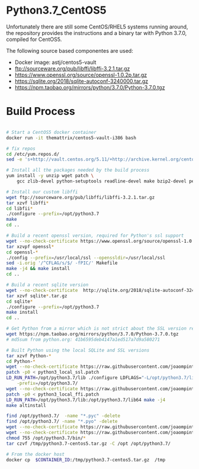 # Python3.7_CentOS5

Unfortunately there are still some CentOS/RHEL5 systems running around, the repository provides the instructions and a binary tar with Python 3.7.0, compiled for CentOS5.

The following source based componentes  are used:
* Docker image: astj/centos5-vault
* ftp://sourceware.org/pub/libffi/libffi-3.2.1.tar.gz
* https://www.openssl.org/source/openssl-1.0.2p.tar.gz
* https://sqlite.org/2018/sqlite-autoconf-3240000.tar.gz
* https://npm.taobao.org/mirrors/python/3.7.0/Python-3.7.0.tgz


Build Process
============
```bash

# Start a CentOS5 docker container
docker run -it themattrix/centos5-vault-i386 bash

# fix repos
cd /etc/yum.repos.d/
sed -e 's+http://vault.centos.org/5.11/+http://archive.kernel.org/centos-vault/5.11/+' -i *

# Install all the packages needed by the build process
yum install -y unzip wget patch \
    gcc zlib-devel python-setuptools readline-devel make bzip2-devel perl

# Install our custom libffi
wget ftp://sourceware.org/pub/libffi/libffi-3.2.1.tar.gz
tar xzvf libffi*
cd libfii*
./configure --prefix=/opt/python3.7
make
cd ..

# Build a recent openssl version, required for Python's ssl support
wget --no-check-certificate https://www.openssl.org/source/openssl-1.0.2p.tar.gz
tar xzvpf openssl*
cd openssl-*
./config --prefix=/usr/local/ssl --openssldir=/usr/local/ssl
sed -i.orig '/^CFLAG/s/$/ -fPIC/' Makefile
make -j4 && make install
cd ..

# Build a recent sqlite version
wget --no-check-certificate  http://sqlite.org/2018/sqlite-autoconf-3240000.tar.gz
tar xzvf sqlite*.tar.gz
cd sqlite*
./configure --prefix=/opt/python3.7
make install
cd ..

# Get Python from a mirror which is not strict about the SSL version requirement
wget https://npm.taobao.org/mirrors/python/3.7.0/Python-3.7.0.tgz
# md5sum from python.org: 41b6595deb4147a1ed517a7d9a580271

# Built Python using the local SQLite and SSL versions
tar xzvf Python-*
cd Python-*
wget --no-check-certificate https://raw.githubusercontent.com/joaompinto/Python3_CentOS5/master/python3_local_ssl.patch
patch -p0 < python3_local_ssl.patch
LD_RUN_PATH=/opt/python3.7/lib ./configure LDFLAGS="-L/opt/python3.7/lib" CPPFLAGS="-I/opt/python3.7/lib" \
    -prefix=/opt/python3.7/
wget --no-check-certificate https://raw.githubusercontent.com/joaompinto/Python3_CentOS5/master/python3_local_ffi.patch
patch -p0 < python3_local_ffi.patch
LD_RUN_PATH=/opt/python3.7/lib:/opt/python3.7/lib64 make -j4
make altinstall

find /opt/python3.7/  -name "*.pyc" -delete
find /opt/python3.7/ -name "*.pyo" -delete
wget --no-check-certificate https://raw.githubusercontent.com/joaompinto/Python3_CentOS5/master/scripts/python -O /opt/python3.7/bin/python
wget --no-check-certificate https://raw.githubusercontent.com/joaompinto/Python3_CentOS5/master/scripts/pip -O /opt/python3.7/bin/pip
chmod 755 /opt/python3.7/bin/*
tar czvf /tmp/python3.7-centos5.tar.gz -C /opt /opt/python3.7/

# From the docker host
docker cp  $CONTAINER_ID:/tmp/python3.7-centos5.tar.gz  /tmp
```
